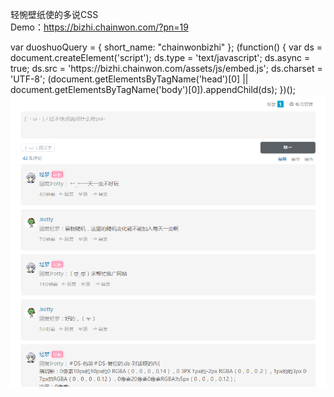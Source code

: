 轻惋壁纸使的多说CSS<br/>
Demo：https://bizhi.chainwon.com/?pn=19<br/>
<link rel="stylesheet" href="https://bizhi.chainwon.com/assets/css/duoshuo.css"
            <script type="text/javascript">
                var duoshuoQuery = {
                    short_name: "chainwonbizhi"
                };
                (function() {
                    var ds = document.createElement('script');
                    ds.type = 'text/javascript';
                    ds.async = true;
                    ds.src = 'https://bizhi.chainwon.com/assets/js/embed.js';
                    ds.charset = 'UTF-8';
                    (document.getElementsByTagName('head')[0] ||
                        document.getElementsByTagName('body')[0]).appendChild(ds);
                })();
            </script>
            <div class="ds-thread" data-thread-key="duoshu.css" data-title="githubduoshuocss" data-url="https://github.com/chainwon/duoshuo/"></div>

<img src="./QQ截图20160621184007.png">
